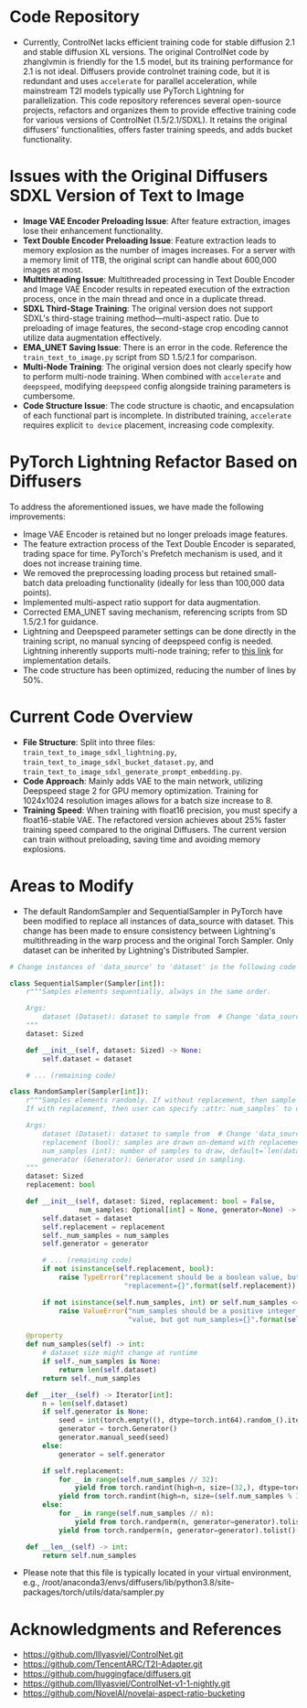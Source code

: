 # Code Repository

- Currently, ControlNet lacks efficient training code for stable diffusion 2.1 and stable diffusion XL versions. The original ControlNet code by zhanglvmin is friendly for the 1.5 model, but its training performance for 2.1 is not ideal. Diffusers provide controlnet training code, but it is redundant and uses `accelerate` for parallel acceleration, while mainstream T2I models typically use PyTorch Lightning for parallelization. This code repository references several open-source projects, refactors and organizes them to provide effective training code for various versions of ControlNet (1.5/2.1/SDXL). It retains the original diffusers' functionalities, offers faster training speeds, and adds bucket functionality.

# Issues with the Original Diffusers SDXL Version of Text to Image

- **Image VAE Encoder Preloading Issue**: After feature extraction, images lose their enhancement functionality.
- **Text Double Encoder Preloading Issue**: Feature extraction leads to memory explosion as the number of images increases. For a server with a memory limit of 1TB, the original script can handle about 600,000 images at most.
- **Multithreading Issue**: Multithreaded processing in Text Double Encoder and Image VAE Encoder results in repeated execution of the extraction process, once in the main thread and once in a duplicate thread.
- **SDXL Third-Stage Training**: The original version does not support SDXL's third-stage training method—multi-aspect ratio. Due to preloading of image features, the second-stage crop encoding cannot utilize data augmentation effectively.
- **EMA_UNET Saving Issue**: There is an error in the code. Reference the `train_text_to_image.py` script from SD 1.5/2.1 for comparison.
- **Multi-Node Training**: The original version does not clearly specify how to perform multi-node training. When combined with `accelerate` and `deepspeed`, modifying `deepspeed` config alongside training parameters is cumbersome.
- **Code Structure Issue**: The code structure is chaotic, and encapsulation of each functional part is incomplete. In distributed training, `accelerate` requires explicit `to device` placement, increasing code complexity.

# PyTorch Lightning Refactor Based on Diffusers

To address the aforementioned issues, we have made the following improvements:

- Image VAE Encoder is retained but no longer preloads image features.
- The feature extraction process of the Text Double Encoder is separated, trading space for time. PyTorch's Prefetch mechanism is used, and it does not increase training time.
- We removed the preprocessing loading process but retained small-batch data preloading functionality (ideally for less than 100,000 data points).
- Implemented multi-aspect ratio support for data augmentation.
- Corrected EMA_UNET saving mechanism, referencing scripts from SD 1.5/2.1 for guidance.
- Lightning and Deepspeed parameter settings can be done directly in the training script, no manual syncing of deepspeed config is needed. Lightning inherently supports multi-node training; refer to [this link](https://lightning.ai/docs/pytorch/stable/clouds/cluster_intermediate_2.html) for implementation details.
- The code structure has been optimized, reducing the number of lines by 50%.

# Current Code Overview

- **File Structure**: Split into three files: `train_text_to_image_sdxl_lightning.py`, `train_text_to_image_sdxl_bucket_dataset.py`, and `train_text_to_image_sdxl_generate_prompt_embedding.py`.
- **Code Approach**: Mainly adds VAE to the main network, utilizing Deepspeed stage 2 for GPU memory optimization. Training for 1024x1024 resolution images allows for a batch size increase to 8.
- **Training Speed**: When training with float16 precision, you must specify a float16-stable VAE. The refactored version achieves about 25% faster training speed compared to the original Diffusers. The current version can train without preloading, saving time and avoiding memory explosions.

# Areas to Modify
- The default RandomSampler and SequentialSampler in PyTorch have been modified to replace all instances of data_source with dataset. This change has been made to ensure consistency between
Lightning's multithreading in the warp process and the original Torch Sampler. Only dataset can be inherited by Lightning's Distributed Sampler.

```python
# Change instances of 'data_source' to 'dataset' in the following code snippets:

class SequentialSampler(Sampler[int]):
    r"""Samples elements sequentially, always in the same order.

    Args:
        dataset (Dataset): dataset to sample from  # Change 'data_source' to 'dataset'
    """
    dataset: Sized

    def __init__(self, dataset: Sized) -> None:
        self.dataset = dataset

    # ... (remaining code)

class RandomSampler(Sampler[int]):
    r"""Samples elements randomly. If without replacement, then sample from a shuffled dataset.
    If with replacement, then user can specify :attr:`num_samples` to draw.

    Args:
        dataset (Dataset): dataset to sample from  # Change 'data_source' to 'dataset'
        replacement (bool): samples are drawn on-demand with replacement if ``True``, default=``False``
        num_samples (int): number of samples to draw, default=`len(dataset)`.
        generator (Generator): Generator used in sampling.
    """
    dataset: Sized
    replacement: bool

    def __init__(self, dataset: Sized, replacement: bool = False,
                 num_samples: Optional[int] = None, generator=None) -> None:
        self.dataset = dataset
        self.replacement = replacement
        self._num_samples = num_samples
        self.generator = generator

        # ... (remaining code)
        if not isinstance(self.replacement, bool):
            raise TypeError("replacement should be a boolean value, but got "
                            "replacement={}".format(self.replacement))

        if not isinstance(self.num_samples, int) or self.num_samples <= 0:
            raise ValueError("num_samples should be a positive integer "
                             "value, but got num_samples={}".format(self.num_samples))

    @property
    def num_samples(self) -> int:
        # dataset size might change at runtime
        if self._num_samples is None:
            return len(self.dataset)
        return self._num_samples

    def __iter__(self) -> Iterator[int]:
        n = len(self.dataset)
        if self.generator is None:
            seed = int(torch.empty((), dtype=torch.int64).random_().item())
            generator = torch.Generator()
            generator.manual_seed(seed)
        else:
            generator = self.generator

        if self.replacement:
            for _ in range(self.num_samples // 32):
                yield from torch.randint(high=n, size=(32,), dtype=torch.int64, generator=generator).tolist()
            yield from torch.randint(high=n, size=(self.num_samples % 32,), dtype=torch.int64, generator=generator).tolist()
        else:
            for _ in range(self.num_samples // n):
                yield from torch.randperm(n, generator=generator).tolist()
            yield from torch.randperm(n, generator=generator).tolist()[:self.num_samples % n]

    def __len__(self) -> int:
        return self.num_samples
```
- Please note that this file is typically located in your virtual environment, e.g., /root/anaconda3/envs/diffusers/lib/python3.8/site-packages/torch/utils/data/sampler.py

# Acknowledgments and References

- https://github.com/lllyasviel/ControlNet.git
- https://github.com/TencentARC/T2I-Adapter.git
- https://github.com/huggingface/diffusers.git
- https://github.com/lllyasviel/ControlNet-v1-1-nightly.git
- https://github.com/NovelAI/novelai-aspect-ratio-bucketing
